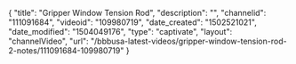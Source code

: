 {
    "title": "Gripper Window Tension Rod",
    "description": "",
    "channelid": "111091684",
    "videoid": "109980719",
    "date_created": "1502521021",
    "date_modified": "1504049176",
    "type": "captivate",
    "layout": "channelVideo",
    "url": "\/bbbusa-latest-videos\/gripper-window-tension-rod-2-notes\/111091684-109980719"
}